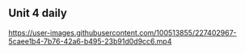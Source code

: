 ## Unit 4 daily


https://user-images.githubusercontent.com/100513855/227402967-5caee1b4-7b76-42a6-b495-23b91d0d9cc6.mp4

